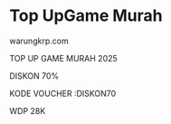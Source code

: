 # Top UpGame Murah



warungkrp.com 
<p>TOP UP GAME MURAH 2025</p>
<p>DISKON 70%</p>
<p>KODE VOUCHER :DISKON70</p>
<p>WDP 28K</p>
